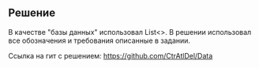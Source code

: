 ## Решение 

В качестве "базы данных" использовал List<>. В решении использовал все обозначения и требования описанные в задании.


Ссылка на гит с решением:
  https://github.com/CtrAtlDel/Data
